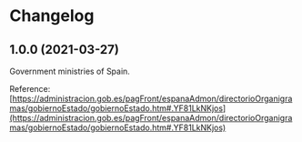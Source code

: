 # Changelog

## 1.0.0 (2021-03-27)

Government ministries of Spain.

Reference: [https://administracion.gob.es/pagFront/espanaAdmon/directorioOrganigramas/gobiernoEstado/gobiernoEstado.htm#.YF81LkNKjos](https://administracion.gob.es/pagFront/espanaAdmon/directorioOrganigramas/gobiernoEstado/gobiernoEstado.htm#.YF81LkNKjos)

